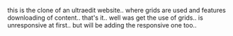 this is the clone of an ultraedit website.. where grids are used and features downloading of content.. that's it.. well was get the use of grids.. is unresponsive at first.. but will be adding the responsive one too.. 
